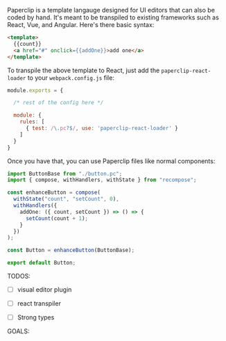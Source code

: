 Paperclip is a template langauge designed for UI editors that can also be coded by hand. It's meant to be transpiled
to existing frameworks such as React, Vue, and Angular. Here's there basic syntax:

```html
<template>
  {{count}}
  <a href="#" onclick={{addOne}}>add one</a>
</template>
```

To transpile the above template to React, just add the `paperclip-react-loader` to your `webpack.config.js` file:

```javascript
module.exports = {

  /* rest of the config here */

  module: {
    rules: [
      { test: /\.pc?$/, use: 'paperclip-react-loader' }
    ]
  }
}
```

Once you have that, you can use Paperclip files like normal components:

```typescript
import ButtonBase from "./button.pc";
import { compose, withHandlers, withState } from "recompose";

const enhanceButton = compose(
  withState("count", "setCount", 0),
  withHandlers({
    addOne: ({ count, setCount }) => () => {
      setCount(count + 1);
    }
  })
);

const Button = enhanceButton(ButtonBase);

export default Button;
```

TODOS:

- [ ] visual editor plugin
- [ ] react transpiler
- [ ] Strong types


GOALS:

